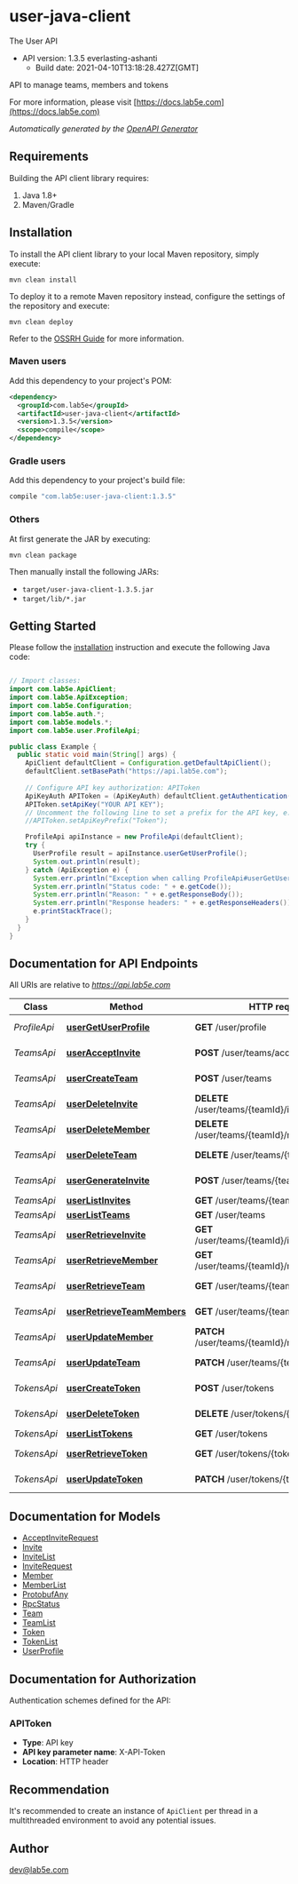 # user-java-client

The User API
- API version: 1.3.5 everlasting-ashanti
  - Build date: 2021-04-10T13:18:28.427Z[GMT]

API to manage teams, members and tokens

  For more information, please visit [https://docs.lab5e.com](https://docs.lab5e.com)

*Automatically generated by the [OpenAPI Generator](https://openapi-generator.tech)*


## Requirements

Building the API client library requires:
1. Java 1.8+
2. Maven/Gradle

## Installation

To install the API client library to your local Maven repository, simply execute:

```shell
mvn clean install
```

To deploy it to a remote Maven repository instead, configure the settings of the repository and execute:

```shell
mvn clean deploy
```

Refer to the [OSSRH Guide](http://central.sonatype.org/pages/ossrh-guide.html) for more information.

### Maven users

Add this dependency to your project's POM:

```xml
<dependency>
  <groupId>com.lab5e</groupId>
  <artifactId>user-java-client</artifactId>
  <version>1.3.5</version>
  <scope>compile</scope>
</dependency>
```

### Gradle users

Add this dependency to your project's build file:

```groovy
compile "com.lab5e:user-java-client:1.3.5"
```

### Others

At first generate the JAR by executing:

```shell
mvn clean package
```

Then manually install the following JARs:

* `target/user-java-client-1.3.5.jar`
* `target/lib/*.jar`

## Getting Started

Please follow the [installation](#installation) instruction and execute the following Java code:

```java

// Import classes:
import com.lab5e.ApiClient;
import com.lab5e.ApiException;
import com.lab5e.Configuration;
import com.lab5e.auth.*;
import com.lab5e.models.*;
import com.lab5e.user.ProfileApi;

public class Example {
  public static void main(String[] args) {
    ApiClient defaultClient = Configuration.getDefaultApiClient();
    defaultClient.setBasePath("https://api.lab5e.com");
    
    // Configure API key authorization: APIToken
    ApiKeyAuth APIToken = (ApiKeyAuth) defaultClient.getAuthentication("APIToken");
    APIToken.setApiKey("YOUR API KEY");
    // Uncomment the following line to set a prefix for the API key, e.g. "Token" (defaults to null)
    //APIToken.setApiKeyPrefix("Token");

    ProfileApi apiInstance = new ProfileApi(defaultClient);
    try {
      UserProfile result = apiInstance.userGetUserProfile();
      System.out.println(result);
    } catch (ApiException e) {
      System.err.println("Exception when calling ProfileApi#userGetUserProfile");
      System.err.println("Status code: " + e.getCode());
      System.err.println("Reason: " + e.getResponseBody());
      System.err.println("Response headers: " + e.getResponseHeaders());
      e.printStackTrace();
    }
  }
}

```

## Documentation for API Endpoints

All URIs are relative to *https://api.lab5e.com*

Class | Method | HTTP request | Description
------------ | ------------- | ------------- | -------------
*ProfileApi* | [**userGetUserProfile**](docs/ProfileApi.md#userGetUserProfile) | **GET** /user/profile | Logged in profile
*TeamsApi* | [**userAcceptInvite**](docs/TeamsApi.md#userAcceptInvite) | **POST** /user/teams/accept | Accept invite
*TeamsApi* | [**userCreateTeam**](docs/TeamsApi.md#userCreateTeam) | **POST** /user/teams | Create team
*TeamsApi* | [**userDeleteInvite**](docs/TeamsApi.md#userDeleteInvite) | **DELETE** /user/teams/{teamId}/invites/{code} | Delete invite
*TeamsApi* | [**userDeleteMember**](docs/TeamsApi.md#userDeleteMember) | **DELETE** /user/teams/{teamId}/members/{userId} | Remove member
*TeamsApi* | [**userDeleteTeam**](docs/TeamsApi.md#userDeleteTeam) | **DELETE** /user/teams/{teamId} | Remove team
*TeamsApi* | [**userGenerateInvite**](docs/TeamsApi.md#userGenerateInvite) | **POST** /user/teams/{teamId}/invites | Generate invite
*TeamsApi* | [**userListInvites**](docs/TeamsApi.md#userListInvites) | **GET** /user/teams/{teamId}/invites | List invites
*TeamsApi* | [**userListTeams**](docs/TeamsApi.md#userListTeams) | **GET** /user/teams | List teams
*TeamsApi* | [**userRetrieveInvite**](docs/TeamsApi.md#userRetrieveInvite) | **GET** /user/teams/{teamId}/invites/{code} | Retrieve invite
*TeamsApi* | [**userRetrieveMember**](docs/TeamsApi.md#userRetrieveMember) | **GET** /user/teams/{teamId}/members/{userId} | Retrieve member
*TeamsApi* | [**userRetrieveTeam**](docs/TeamsApi.md#userRetrieveTeam) | **GET** /user/teams/{teamId} | Retrieve team
*TeamsApi* | [**userRetrieveTeamMembers**](docs/TeamsApi.md#userRetrieveTeamMembers) | **GET** /user/teams/{teamId}/members | List members
*TeamsApi* | [**userUpdateMember**](docs/TeamsApi.md#userUpdateMember) | **PATCH** /user/teams/{teamId}/members/{userId} | Update member
*TeamsApi* | [**userUpdateTeam**](docs/TeamsApi.md#userUpdateTeam) | **PATCH** /user/teams/{teamId} | Update team
*TokensApi* | [**userCreateToken**](docs/TokensApi.md#userCreateToken) | **POST** /user/tokens | Create token
*TokensApi* | [**userDeleteToken**](docs/TokensApi.md#userDeleteToken) | **DELETE** /user/tokens/{token} | Remove token
*TokensApi* | [**userListTokens**](docs/TokensApi.md#userListTokens) | **GET** /user/tokens | List tokens
*TokensApi* | [**userRetrieveToken**](docs/TokensApi.md#userRetrieveToken) | **GET** /user/tokens/{token} | Retrieve token
*TokensApi* | [**userUpdateToken**](docs/TokensApi.md#userUpdateToken) | **PATCH** /user/tokens/{token} | Update token


## Documentation for Models

 - [AcceptInviteRequest](docs/AcceptInviteRequest.md)
 - [Invite](docs/Invite.md)
 - [InviteList](docs/InviteList.md)
 - [InviteRequest](docs/InviteRequest.md)
 - [Member](docs/Member.md)
 - [MemberList](docs/MemberList.md)
 - [ProtobufAny](docs/ProtobufAny.md)
 - [RpcStatus](docs/RpcStatus.md)
 - [Team](docs/Team.md)
 - [TeamList](docs/TeamList.md)
 - [Token](docs/Token.md)
 - [TokenList](docs/TokenList.md)
 - [UserProfile](docs/UserProfile.md)


## Documentation for Authorization

Authentication schemes defined for the API:
### APIToken

- **Type**: API key
- **API key parameter name**: X-API-Token
- **Location**: HTTP header


## Recommendation

It's recommended to create an instance of `ApiClient` per thread in a multithreaded environment to avoid any potential issues.

## Author

dev@lab5e.com

